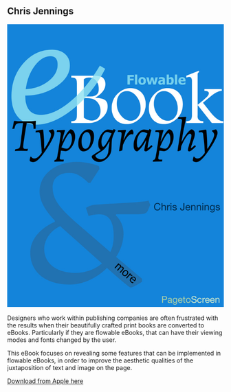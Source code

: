 ## Chris Jennings

![Cover image](../../media/typography4eBooks.jpg)

Designers who work within publishing companies are often frustrated with the results when their beautifully crafted print books are converted to eBooks. Particularly if they are flowable eBooks, that can have their viewing modes and fonts changed by the user.

This eBook focuses on revealing some features that can be implemented in flowable eBooks, in order to improve the aesthetic qualities of the juxtaposition of text and image on the page.

[Download from Apple here](https://books.apple.com/gb/book/ebook-typography/id559791340)